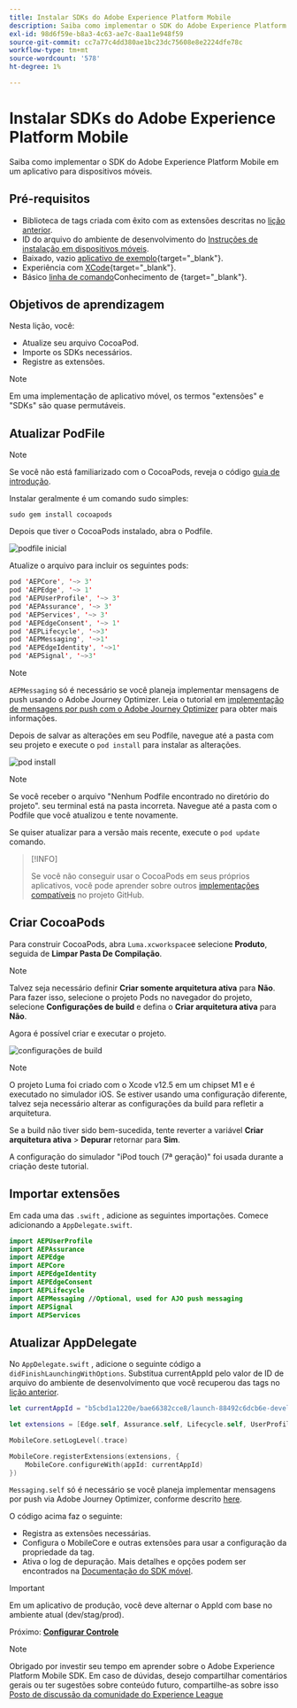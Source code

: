 ```yaml
---
title: Instalar SDKs do Adobe Experience Platform Mobile
description: Saiba como implementar o SDK do Adobe Experience Platform Mobile em um aplicativo para dispositivos móveis.
exl-id: 98d6f59e-b8a3-4c63-ae7c-8aa11e948f59
source-git-commit: cc7a77c4dd380ae1bc23dc75608e8e2224dfe78c
workflow-type: tm+mt
source-wordcount: '578'
ht-degree: 1%

---
```


# Instalar SDKs do Adobe Experience Platform Mobile

Saiba como implementar o SDK do Adobe Experience Platform Mobile em um aplicativo para dispositivos móveis.

## Pré-requisitos

* Biblioteca de tags criada com êxito com as extensões descritas no [lição anterior](configure-tags.md).
* ID do arquivo do ambiente de desenvolvimento do [Instruções de instalação em dispositivos móveis](configure-tags.md#generate-sdk-install-instructions).
* Baixado, vazio [aplicativo de exemplo](https://github.com/Adobe-Marketing-Cloud/Luma-iOS-Mobile-App){target=&quot;_blank&quot;}.
* Experiência com [XCode](Https://developer.apple.com/xcode/){target=&quot;_blank&quot;}.
* Básico [linha de comando](https://en.wikipedia.org/wiki/Command-line_interface)Conhecimento de {target=&quot;_blank&quot;}.

## Objetivos de aprendizagem

Nesta lição, você:

* Atualize seu arquivo CocoaPod.
* Importe os SDKs necessários.
* Registre as extensões.

>[!NOTE]
>
>Em uma implementação de aplicativo móvel, os termos &quot;extensões&quot; e &quot;SDKs&quot; são quase permutáveis.


## Atualizar PodFile

>[!NOTE]
>
> Se você não está familiarizado com o CocoaPods, reveja o código [guia de introdução](https://guides.cocoapods.org/using/getting-started.html).

Instalar geralmente é um comando sudo simples:

```console
sudo gem install cocoapods
```

Depois que tiver o CocoaPods instalado, abra o Podfile.

![podfile inicial](assets/mobile-install-initial-podfile.png)

Atualize o arquivo para incluir os seguintes pods:

```swift
pod 'AEPCore', '~> 3'
pod 'AEPEdge', '~> 1'
pod 'AEPUserProfile', '~> 3'
pod 'AEPAssurance', '~> 3'
pod 'AEPServices', '~> 3'
pod 'AEPEdgeConsent', '~> 1'
pod 'AEPLifecycle', '~>3'
pod 'AEPMessaging', '~>1'
pod 'AEPEdgeIdentity', '~>1'
pod 'AEPSignal', '~>3'
```

>[!NOTE]
>
> `AEPMessaging` só é necessário se você planeja implementar mensagens de push usando o Adobe Journey Optimizer. Leia o tutorial em [implementação de mensagens por push com o Adobe Journey Optimizer](journey-optimizer-push.md) para obter mais informações.

Depois de salvar as alterações em seu Podfile, navegue até a pasta com seu projeto e execute o `pod install` para instalar as alterações.

![pod install](assets/mobile-install-podfile-install.png)

>[!NOTE]
>
> Se você receber o arquivo &quot;Nenhum Podfile encontrado no diretório do projeto&quot;. seu terminal está na pasta incorreta. Navegue até a pasta com o Podfile que você atualizou e tente novamente.

Se quiser atualizar para a versão mais recente, execute o `pod update` comando.

>[!INFO]
>
>Se você não conseguir usar o CocoaPods em seus próprios aplicativos, você pode aprender sobre outros [implementações compatíveis](https://github.com/adobe/aepsdk-core-ios#binaries) no projeto GitHub.

## Criar CocoaPods

Para construir CocoaPods, abra `Luma.xcworkspace`e selecione **Produto**, seguida de **Limpar Pasta De Compilação**.

>[!NOTE]
>
> Talvez seja necessário definir **Criar somente arquitetura ativa** para **Não**. Para fazer isso, selecione o projeto Pods no navegador do projeto, selecione **Configurações de build** e defina o **Criar arquitetura ativa** para **Não**.

Agora é possível criar e executar o projeto.

![configurações de build](assets/mobile-install-build-settings.png)

>[!NOTE]
>
>O projeto Luma foi criado com o Xcode v12.5 em um chipset M1 e é executado no simulador iOS. Se estiver usando uma configuração diferente, talvez seja necessário alterar as configurações da build para refletir a arquitetura.
>
>Se a build não tiver sido bem-sucedida, tente reverter a variável **Criar arquitetura ativa** > **Depurar** retornar para **Sim**.
>
>A configuração do simulador &quot;iPod touch (7ª geração)&quot; foi usada durante a criação deste tutorial.

## Importar extensões

Em cada uma das `.swift` , adicione as seguintes importações. Comece adicionando a `AppDelegate.swift`.

```swift
import AEPUserProfile
import AEPAssurance
import AEPEdge
import AEPCore
import AEPEdgeIdentity
import AEPEdgeConsent
import AEPLifecycle
import AEPMessaging //Optional, used for AJO push messaging
import AEPSignal
import AEPServices
```

## Atualizar AppDelegate

No `AppDelegate.swift` , adicione o seguinte código a `didFinishLaunchingWithOptions`. Substitua currentAppId pelo valor de ID de arquivo do ambiente de desenvolvimento que você recuperou das tags no [lição anterior](configure-tags.md).

```swift
let currentAppId = "b5cbd1a1220e/bae66382cce8/launch-88492c6dcb6e-development"

let extensions = [Edge.self, Assurance.self, Lifecycle.self, UserProfile.self, Consent.self, AEPEdgeIdentity.Identity.self, Messaging.self]

MobileCore.setLogLevel(.trace)

MobileCore.registerExtensions(extensions, {
    MobileCore.configureWith(appId: currentAppId)
})
```

`Messaging.self` só é necessário se você planeja implementar mensagens por push via Adobe Journey Optimizer, conforme descrito [here](journey-optimizer-push.md).

O código acima faz o seguinte:

* Registra as extensões necessárias.
* Configura o MobileCore e outras extensões para usar a configuração da propriedade da tag.
* Ativa o log de depuração. Mais detalhes e opções podem ser encontrados na [Documentação do SDK móvel](https://aep-sdks.gitbook.io/docs/getting-started/enable-debug-logging).

>[!IMPORTANT]
>Em um aplicativo de produção, você deve alternar o AppId com base no ambiente atual (dev/stag/prod).

Próximo: **[Configurar Controle](assurance.md)**

>[!NOTE]
>
>Obrigado por investir seu tempo em aprender sobre o Adobe Experience Platform Mobile SDK. Em caso de dúvidas, desejo compartilhar comentários gerais ou ter sugestões sobre conteúdo futuro, compartilhe-as sobre isso [Posto de discussão da comunidade do Experience League](https://experienceleaguecommunities.adobe.com/t5/adobe-experience-platform-launch/tutorial-discussion-implement-adobe-experience-cloud-in-mobile/td-p/443796)